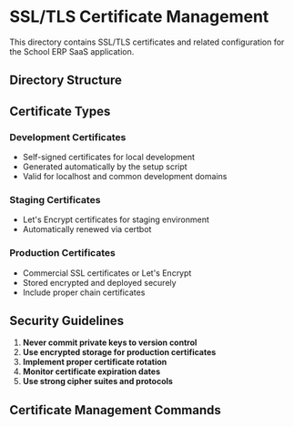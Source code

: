# SSL/TLS Certificate Management

This directory contains SSL/TLS certificates and related configuration for the School ERP SaaS application.

## Directory Structure


## Certificate Types

### Development Certificates
- Self-signed certificates for local development
- Generated automatically by the setup script
- Valid for localhost and common development domains

### Staging Certificates  
- Let's Encrypt certificates for staging environment
- Automatically renewed via certbot

### Production Certificates
- Commercial SSL certificates or Let's Encrypt
- Stored encrypted and deployed securely
- Include proper chain certificates

## Security Guidelines

1. **Never commit private keys to version control**
2. **Use encrypted storage for production certificates**  
3. **Implement proper certificate rotation**
4. **Monitor certificate expiration dates**
5. **Use strong cipher suites and protocols**

## Certificate Management Commands

